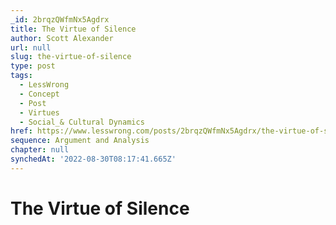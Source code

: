 ```yaml
---
_id: 2brqzQWfmNx5Agdrx
title: The Virtue of Silence
author: Scott Alexander
url: null
slug: the-virtue-of-silence
type: post
tags:
  - LessWrong
  - Concept
  - Post
  - Virtues
  - Social_& Cultural Dynamics
href: https://www.lesswrong.com/posts/2brqzQWfmNx5Agdrx/the-virtue-of-silence
sequence: Argument and Analysis
chapter: null
synchedAt: '2022-08-30T08:17:41.665Z'
---
```

# The Virtue of Silence

